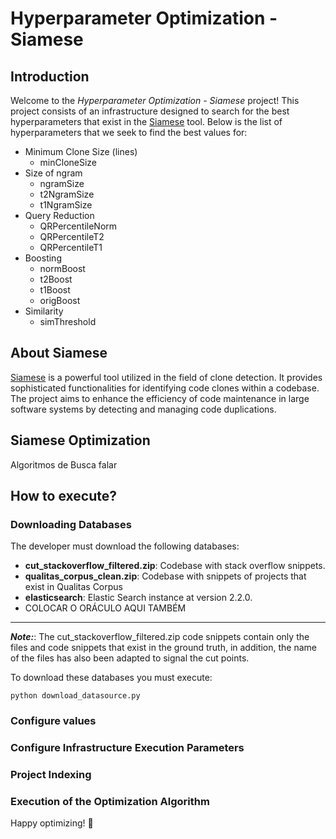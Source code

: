# Hyperparameter Optimization - Siamese

## Introduction
Welcome to the *Hyperparameter Optimization - Siamese* project! This project consists of an infrastructure designed to search for the best hyperparameters that exist in the [Siamese](https://github.com/UCL-CREST/Siamese) tool. Below is the list of hyperparameters that we seek to find the best values for:

- Minimum Clone Size (lines)
    - minCloneSize
- Size of ngram
    - ngramSize
    - t2NgramSize
    - t1NgramSize
- Query Reduction
    - QRPercentileNorm
    - QRPercentileT2
    - QRPercentileT1
- Boosting
    - normBoost
    - t2Boost
    - t1Boost
    - origBoost
- Similarity
    - simThreshold

## About Siamese
[Siamese](https://github.com/UCL-CREST/Siamese) is a powerful tool utilized in the field of clone detection. It provides sophisticated functionalities for identifying code clones within a codebase. The project aims to enhance the efficiency of code maintenance in large software systems by detecting and managing code duplications.

## Siamese Optimization

Algoritmos de Busca falar

## How to execute?
### Downloading Databases

The developer must download the following databases:

- **cut_stackoverflow_filtered.zip**: Codebase with stack overflow snippets.
- **qualitas_corpus_clean.zip**: Codebase with snippets of projects that exist in Qualitas Corpus
- **elasticsearch**: Elastic Search instance at version 2.2.0.
- COLOCAR O ORÁCULO AQUI TAMBÉM

---
**_Note:_**: The cut_stackoverflow_filtered.zip code snippets contain only the files and code snippets that exist in the ground truth, in addition, the name of the files has also been adapted to signal the cut points.

To download these databases you must execute:

```
python download_datasource.py
```

### Configure values

### Configure Infrastructure Execution Parameters

### Project Indexing

### Execution of the Optimization Algorithm

Happy optimizing! 🚀

